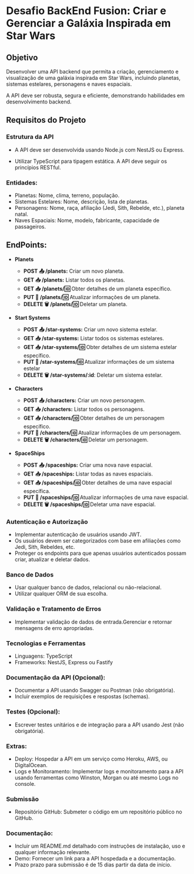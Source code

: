 # Desafio BackEnd Fusion: **Criar** e **Gerenciar** a Galáxia Inspirada em Star Wars

## Objetivo
Desenvolver uma API backend que permita a criação, gerenciamento e visualização de uma galáxia inspirada em Star Wars, incluindo planetas, sistemas estelares, personagens e naves espaciais.

A API deve ser robusta, segura e eficiente, demonstrando habilidades em desenvolvimento backend.

## Requisitos do Projeto

### Estrutura da API
- A API deve ser desenvolvida usando Node.js com NestJS ou Express.

- Utilizar TypeScript para tipagem estática. A API deve seguir os princípios RESTful.

### Entidades:
- Planetas: Nome, clima, terreno, população.
- Sistemas Estelares: Nome, descrição, lista de planetas.
- Personagens: Nome, raça, afiliação (Jedi, Sith, Rebelde, etc.), planeta natal.
- Naves Espaciais: Nome, modelo, fabricante, capacidade de passageiros.

## EndPoints:

- **Planets**
  - **POST 📤 /planets:** Criar um novo planeta.
  - **GET 📥 /planets:** Listar todos os planetas.
  - **GET 📥 /planets/:id:** Obter detalhes de um planeta específico.
  - **PUT 🔄 /planets/:id:** Atualizar informações de um planeta.
  - **DELETE 🗑 /planets/:id:** Deletar um planeta.

- **Start Systems**
  - **POST 📤 /star-systems:** Criar um novo sistema estelar.
  - **GET 📥 /star-systems:** Listar todos os sistemas estelares.
  - **GET 📥 /star-systems/:id:** Obter detalhes de um sistema estelar específico.
  - **PUT 🔄 /star-systems/:id:** Atualizar informações de um sistema estelar
  - **DELETE 🗑 /star-systems/:id**: Deletar um sistema estelar.

- **Characters**
  - **POST 📤 /characters:** Criar um novo personagem.
  - **GET 📥 /characters:** Listar todos os personagens.
  - **GET 📥 /characters/:id:** Obter detalhes de um personagem específico.
  - **PUT 🔄 /characters/:id:** Atualizar informações de um personagem.
  - **DELETE 🗑 /characters/:id:** Deletar um personagem.

- **SpaceShips**
  - **POST 📤 /spaceships:** Criar uma nova nave espacial.
  - **GET 📥 /spaceships:** Listar todas as naves espaciais.
  - **GET 📥 /spaceships/:id:** Obter detalhes de uma nave espacial específica.
  - **PUT 🔄 /spaceships/:id:** Atualizar informações de uma nave espacial.
  - **DELETE 🗑 /spaceships/:id:** Deletar uma nave espacial.

### Autenticação e Autorização
- Implementar autenticação de usuários usando JWT.
- Os usuários devem ser categorizados com base em afiliações como Jedi, Sith, Rebeldes, etc.
- Proteger os endpoints para que apenas usuários autenticados possam criar, atualizar e deletar dados.

### Banco de Dados
- Usar qualquer banco de dados, relacional ou não-relacional.
- Utilizar qualquer ORM de sua escolha.

### Validação e Tratamento de Erros
- Implementar validação de dados de entrada.Gerenciar e retornar mensagens de erro apropriadas.

### Tecnologias e Ferramentas
- Linguagens: TypeScript
- Frameworks: NestJS, Express ou Fastify

### Documentação da API (Opcional):
- Documentar a API usando Swagger ou Postman (não obrigatória).
- Incluir exemplos de requisições e respostas (schemas).

### Testes (Opcional):
- Escrever testes unitários e de integração para a API usando Jest (não obrigatória).

### Extras:
- Deploy: Hospedar a API em um serviço como Heroku, AWS, ou DigitalOcean.
- Logs e Monitoramento: Implementar logs e monitoramento para a API usando ferramentas como Winston, Morgan ou até mesmo Logs no console.

### Submissão
- Repositório GitHub: Submeter o código em um repositório público no GitHub.

### Documentação:
- Incluir um README.md detalhado com instruções de instalação, uso e qualquer informação relevante.
- Demo: Fornecer um link para a API hospedada e a documentação.
- Prazo prazo para submissão é de 15 dias  partir da data de início.
